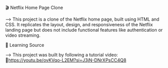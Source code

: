 🎬 Netflix Home Page Clone

--> This project is a clone of the Netflix home page, built using HTML and CSS. It replicates the layout, design, and responsiveness of the Netflix landing page but does not include functional features like authentication or video streaming.

🎥 Learning Source

--> This project was built by following a tutorial video:
    🔗https://youtu.be/ovKVqo-L2EM?si=J3jN-DNrXPsCC4Q8